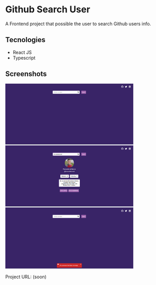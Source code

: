 # Github Search User

A Frontend project that possible the user to search Github users info.

## Tecnologies
- React JS
- Typescript

## Screenshots
<img src="./public/screenshots/screenshot-1.png" width="400">
<br>
<img src="./public/screenshots/screenshot-2.png" width="400">
<br>
<img src="./public/screenshots/screenshot-3.png" width="400">

Project URL: (soon)
